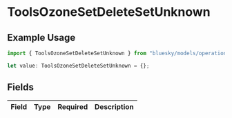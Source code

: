 # ToolsOzoneSetDeleteSetUnknown

## Example Usage

```typescript
import { ToolsOzoneSetDeleteSetUnknown } from "bluesky/models/operations";

let value: ToolsOzoneSetDeleteSetUnknown = {};
```

## Fields

| Field       | Type        | Required    | Description |
| ----------- | ----------- | ----------- | ----------- |